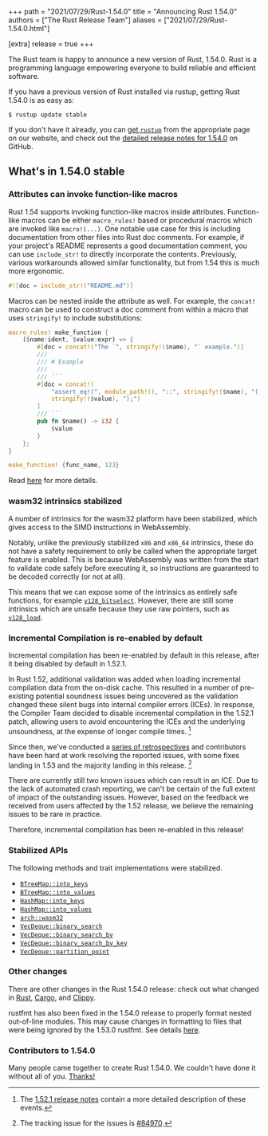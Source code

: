 +++
path = "2021/07/29/Rust-1.54.0"
title = "Announcing Rust 1.54.0"
authors = ["The Rust Release Team"]
aliases = ["2021/07/29/Rust-1.54.0.html"]

[extra]
release = true
+++

The Rust team is happy to announce a new version of Rust, 1.54.0. Rust is a programming language empowering everyone
to build reliable and efficient software.

If you have a previous version of Rust installed via rustup, getting Rust
1.54.0 is as easy as:

```
$ rustup update stable
```

If you don't have it already, you can [get `rustup`][install]
from the appropriate page on our website, and check out the
[detailed release notes for 1.54.0][notes] on GitHub.

[install]: https://www.rust-lang.org/install.html
[notes]: https://github.com/rust-lang/rust/blob/master/RELEASES.md#version-1540-2021-07-29

## What's in 1.54.0 stable

### Attributes can invoke function-like macros

Rust 1.54 supports invoking function-like macros inside attributes. Function-like macros can be either `macro_rules!` based or procedural macros which are invoked like `macro!(...)`. One notable use case for this is including documentation from other files into Rust doc comments. For example, if your project's README represents a good documentation comment, you can use `include_str!` to directly incorporate the contents. Previously, various workarounds allowed similar functionality, but from 1.54 this is much more ergonomic.


```rust
#![doc = include_str!("README.md")]
```

Macros can be nested inside the attribute as well.
For example, the `concat!` macro can be used to construct a doc comment from within a macro that uses `stringify!` to include substitutions:

```rust
macro_rules! make_function {
    ($name:ident, $value:expr) => {
        #[doc = concat!("The `", stringify!($name), "` example.")]
        ///
        /// # Example
        ///
        /// ```
        #[doc = concat!(
            "assert_eq!(", module_path!(), "::", stringify!($name), "(), ",
            stringify!($value), ");")
        ]
        /// ```
        pub fn $name() -> i32 {
            $value
        }
    };
}

make_function! {func_name, 123}
```

Read [here](https://github.com/rust-lang/rust/pull/83366) for more details.

### wasm32 intrinsics stabilized

A number of intrinsics for the wasm32 platform have been stabilized, which gives access to the SIMD instructions in WebAssembly.

Notably, unlike the previously stabilized `x86` and `x86_64` intrinsics, these do not have a safety requirement to only be called when the appropriate target feature is enabled. This is because WebAssembly was written from the start to validate code safely before executing it, so instructions are guaranteed to be decoded correctly (or not at all).

This means that we can expose some of the intrinsics as entirely safe functions, for example [`v128_bitselect`](https://doc.rust-lang.org/beta/core/arch/wasm32/fn.v128_bitselect.html). However, there are still some intrinsics which are unsafe because they use raw pointers, such as [`v128_load`](https://doc.rust-lang.org/beta/core/arch/wasm32/fn.v128_load.html).

### Incremental Compilation is re-enabled by default

Incremental compilation has been re-enabled by default in this release, after it being disabled by default in 1.52.1.

In Rust 1.52, additional validation was added when loading incremental compilation data from the on-disk cache.
This resulted in a number of pre-existing potential soundness issues being uncovered as the validation changed these silent bugs into internal compiler errors (ICEs).
In response, the Compiler Team decided to disable incremental compilation in the 1.52.1 patch, allowing users to avoid encountering the ICEs and the underlying unsoundness, at the expense of longer compile times. [^1]

Since then, we've conducted a [series of retrospectives][retros] and contributors have been hard at work resolving the reported issues, with some fixes landing in 1.53 and the majority landing in this release. [^2]

There are currently still two known issues which can result in an ICE.
Due to the lack of automated crash reporting, we can't be certain of the full extent of impact of the outstanding issues. However, based on the feedback we received from users affected by the 1.52 release, we believe the remaining issues to be rare in practice.

Therefore, incremental compilation has been re-enabled in this release!

[^1]: The [1.52.1 release notes] contain a more detailed description of these events.
[^2]: The tracking issue for the issues is [#84970].

[#84970]: https://github.com/rust-lang/rust/issues/84970
[1.52.1 release notes]: https://blog.rust-lang.org/2021/05/10/Rust-1.52.1.html
[retros]: https://github.com/rust-lang/compiler-team/issues/435

### Stabilized APIs

The following methods and trait implementations were stabilized.

- [`BTreeMap::into_keys`]
- [`BTreeMap::into_values`]
- [`HashMap::into_keys`]
- [`HashMap::into_values`]
- [`arch::wasm32`]
- [`VecDeque::binary_search`]
- [`VecDeque::binary_search_by`]
- [`VecDeque::binary_search_by_key`]
- [`VecDeque::partition_point`]

[`BTreeMap::into_keys`]: https://doc.rust-lang.org/std/collections/struct.BTreeMap.html#method.into_keys
[`BTreeMap::into_values`]: https://doc.rust-lang.org/std/collections/struct.BTreeMap.html#method.into_values
[`HashMap::into_keys`]: https://doc.rust-lang.org/std/collections/struct.HashMap.html#method.into_keys
[`HashMap::into_values`]: https://doc.rust-lang.org/std/collections/struct.HashMap.html#method.into_values
[`arch::wasm32`]: https://doc.rust-lang.org/core/arch/wasm32/index.html
[`VecDeque::binary_search`]: https://doc.rust-lang.org/std/collections/struct.VecDeque.html#method.binary_search
[`VecDeque::binary_search_by`]: https://doc.rust-lang.org/std/collections/struct.VecDeque.html#method.binary_search_by
[`VecDeque::binary_search_by_key`]: https://doc.rust-lang.org/std/collections/struct.VecDeque.html#method.binary_search_by_key
[`VecDeque::partition_point`]: https://doc.rust-lang.org/std/collections/struct.VecDeque.html#method.partition_point

### Other changes

There are other changes in the Rust 1.54.0 release:
check out what changed in [Rust](https://github.com/rust-lang/rust/blob/master/RELEASES.md#version-1540-2021-07-29), [Cargo](https://doc.rust-lang.org/nightly/cargo/CHANGELOG.html#cargo-154-2021-07-29), and [Clippy](https://github.com/rust-lang/rust-clippy/blob/master/CHANGELOG.md#rust-154).

rustfmt has also been fixed in the 1.54.0 release to properly format nested
out-of-line modules. This may cause changes in formatting to files that were
being ignored by the 1.53.0 rustfmt. See details [here](https://github.com/rust-lang/rust/pull/86424).

### Contributors to 1.54.0

Many people came together to create Rust 1.54.0.
We couldn't have done it without all of you.
[Thanks!](https://thanks.rust-lang.org/rust/1.54.0/)

